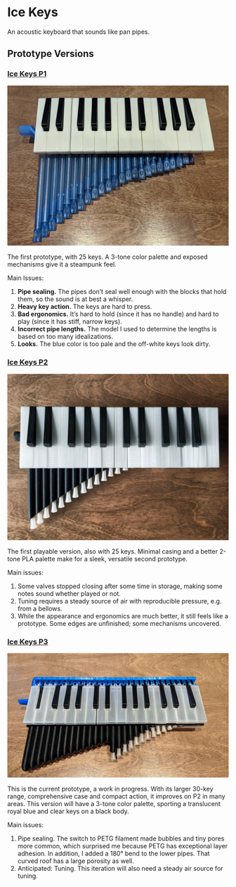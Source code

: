 # Ice Keys

An acoustic keyboard that sounds like pan pipes.

## Prototype Versions

### [Ice Keys P1](p1/project-notes.md)

![Ice Keys P1](p1/images/p1.jpg)

The first prototype, with 25 keys. A 3-tone color palette and exposed mechanisms give it a steampunk feel.

Main Issues:

1. **Pipe sealing.** The pipes don’t seal well enough with the blocks that hold them, so the sound is at best a whisper.
2. **Heavy key action.** The keys are hard to press.
3. **Bad ergonomics.** It’s hard to hold (since it has no handle) and hard to play (since it has stiff, narrow keys).
4. **Incorrect pipe lengths.** The model I used to determine the lengths is based on too many idealizations.
5. **Looks.** The blue color is too pale and the off-white keys look dirty.

### [Ice Keys P2](p2/project-notes.md)

![Ice Keys P2](p2/images/p2.jpg)

The first playable version, also with 25 keys. Minimal casing and a better 2-tone PLA palette make for a sleek, versatile second prototype.

Main issues:

1. Some valves stopped closing after some time in storage, making some notes sound whether played or not.
2. Tuning requires a steady source of air with reproducible pressure, e.g. from a bellows.
3. While the appearance and ergonomics are much better, it still feels like a prototype. Some edges are unfinished; some mechanisms uncovered.

### [Ice Keys P3](p3/project-notes.md)

![Ice Keys P3](p3/images/p3.jpg)

This is the current prototype, a work in progress. With its larger 30-key range, comprehensive case and compact action, it improves on P2 in many areas. This version will have a 3-tone color palette, sporting a translucent royal blue and clear keys on a black body.

Main issues:

1. Pipe sealing. The switch to PETG filament made bubbles and tiny pores more common, which surprised me because PETG has exceptional layer adhesion. In addition, I added a 180° bend to the lower pipes. That curved roof has a large porosity as well.
2. Anticipated: Tuning. This iteration will also need a steady air source for tuning.

